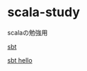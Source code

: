 # scala-study
scalaの勉強用

[sbt](http://www.scala-sbt.org/0.13/docs/ja/Hello.html)

[sbt hello](http://www.scala-sbt.org/0.12.4/docs/Getting-Started/Hello.html)
